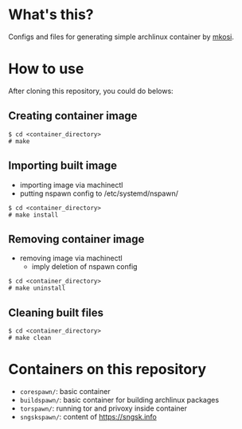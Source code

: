 # What's this?
Configs and files for generating simple archlinux container by [mkosi](https://github.com/systemd/mkosi).


# How to use
After cloning this repository, you could do belows:

## Creating container image
```
$ cd <container_directory>
# make
```

## Importing built image
- importing image via machinectl
- putting nspawn config to /etc/systemd/nspawn/

```
$ cd <container_directory>
# make install
```

## Removing container image
- removing image via machinectl
  - imply deletion of nspawn config

```
$ cd <container_directory>
# make uninstall
```

## Cleaning built files
```
$ cd <container_directory>
# make clean
```


# Containers on this repository
- `corespawn/`: basic container
- `buildspawn/`: basic container for building archlinux packages
- `torspawn/`: running tor and privoxy inside container
- `sngskspawn/`: content of https://sngsk.info
